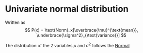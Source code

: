 # Univariate normal distribution

Written as
$$
P(x) = \text{Norm}_x[\overbrace{\mu}^{\text{mean}}, \underbrace{\sigma^2}_{\text{variance}}]
$$

The distribution of the 2 variables $\mu$ and $\sigma^2$ follows the [Normal](202210091117)
